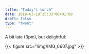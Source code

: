 ```yaml
---
title: "Today's lunch"
date: 2019-03-19T15:33:00+01:00
draft: false
type: "tweet"
---
```


A bit late (3pm), but delightful:

{{< figure src="/img/IMG_0607.jpg" >}}
